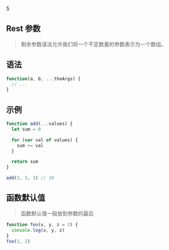 5

## Rest 参数

> 剩余参数语法允许我们将一个不定数量的参数表示为一个数组。

## 语法

```javascript
function(a, b, ...theArgs) {
  // ...
}
```

## 示例

```javascript
function add(...values) {
  let sum = 0

  for (var val of values) {
    sum += val
  }

  return sum
}

add(2, 5, 3) // 10
```

## 函数默认值

> 函数默认值一般放到参数的最后

```javascript
function foo(x, y, z = 3) {
  console.log(x, y, z)
}
foo(1, 2)
```
